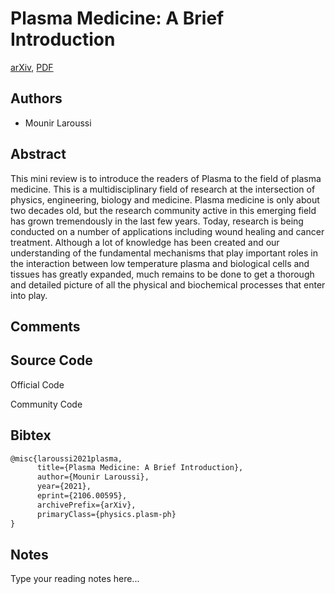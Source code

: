 
# Plasma Medicine: A Brief Introduction

[arXiv](https://arxiv.org/abs/2106.0595), [PDF](https://arxiv.org/pdf/2106.0595.pdf)

## Authors

- Mounir Laroussi

## Abstract

This mini review is to introduce the readers of Plasma to the field of plasma medicine. This is a multidisciplinary field of research at the intersection of physics, engineering, biology and medicine. Plasma medicine is only about two decades old, but the research community active in this emerging field has grown tremendously in the last few years. Today, research is being conducted on a number of applications including wound healing and cancer treatment. Although a lot of knowledge has been created and our understanding of the fundamental mechanisms that play important roles in the interaction between low temperature plasma and biological cells and tissues has greatly expanded, much remains to be done to get a thorough and detailed picture of all the physical and biochemical processes that enter into play.

## Comments



## Source Code

Official Code



Community Code



## Bibtex

```tex
@misc{laroussi2021plasma,
      title={Plasma Medicine: A Brief Introduction}, 
      author={Mounir Laroussi},
      year={2021},
      eprint={2106.00595},
      archivePrefix={arXiv},
      primaryClass={physics.plasm-ph}
}
```

## Notes

Type your reading notes here...

